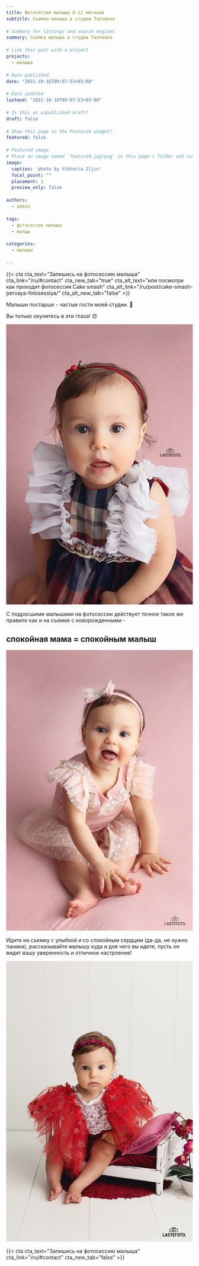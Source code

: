 ```yaml
---
title: Фотосессия малыша 8-11 месяцев 
subtitle: Съемка малыша в студии Таллинна

# Summary for listings and search engines
summary: Съемка малыша в студии Таллинна

# Link this post with a project
projects: 
  - малыши

# Date published
date: "2021-10-16T09:07:53+03:00"

# Date updated
lastmod: "2021-10-16T09:07:53+03:00"

# Is this an unpublished draft?
draft: false

# Show this page in the Featured widget?
featured: false

# Featured image
# Place an image named `featured.jpg/png` in this page's folder and customize its options here.
image:
  caption: 'photo by Viktoria Iljin'
  focal_point: ""
  placement: 1
  preview_only: false

authors:
  - admin

tags:
  - фотосессия малыша
  - малыш

categories:
  - малыши

---
```

{{< cta cta_text="Запишись на фотосессию малыша" cta_link="/ru/#contact" cta_new_tab="true" cta_alt_text="или посмотри как проходит фотосессия Cake smash" cta_alt_link="/ru/post/cake-smash-pervaya-fotosessiya/" cta_alt_new_tab="false" >}}

Малыши постарше - частые гости моей студии. 🥰

Вы только окунитесь в эти глаза! 😍

![фотосессия малыша](./fotosessiya-malysha-1.jpg)

С подросшими малышами на фотосессии действует точное такое же правило как и на съемке с новорожденными - 
## спокойная мама = спокойным малыш

![фотосессия малыша в Таллинне](./fotosessiya-malysha-2.jpg)

Идите на съемку с улыбкой и со спокойным сердцем (да-да, не нужно паники), рассказывайте малышу куда и для чего вы идете, пусть он видит вашу уверенность и отличное настроение! 

![фотосессия малыша в студии](./fotosessiya-malysha-3.jpg)

{{< cta cta_text="Запишись на фотосессию малыша" cta_link="/ru/#contact" cta_new_tab="false" >}}